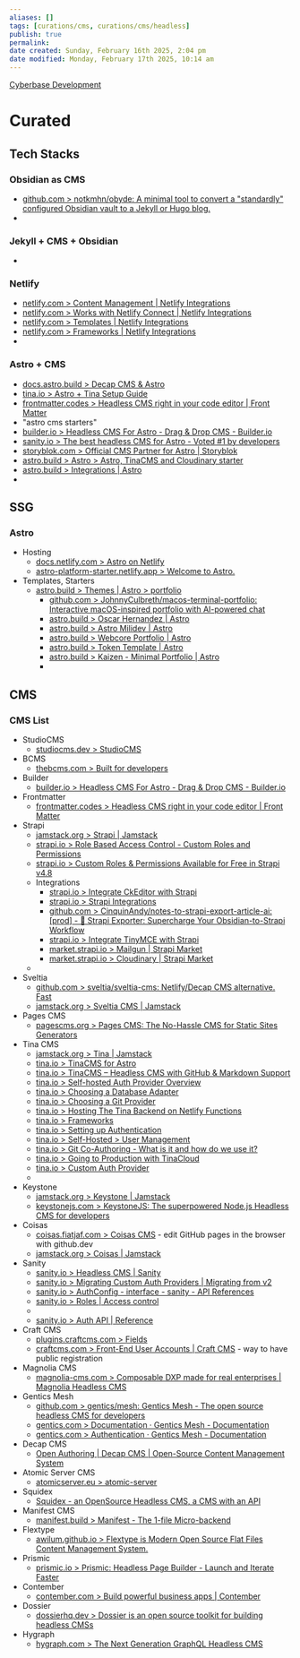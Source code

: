 ```yaml
---
aliases: []
tags: [curations/cms, curations/cms/headless]
publish: true
permalink:
date created: Sunday, February 16th 2025, 2:04 pm
date modified: Monday, February 17th 2025, 10:14 am
---
```


[Cyberbase Development](../Cyberbase%20Development/Cyberbase%20Development.md)

# Curated

## Tech Stacks

### Obsidian as CMS

- [github.com > notkmhn/obyde: A minimal tool to convert a "standardly" configured Obsidian vault to a Jekyll or Hugo blog.](https://github.com/notkmhn/obyde)
- 

### Jekyll + CMS + Obsidian

- 

### Netlify

- [netlify.com > Content Management | Netlify Integrations](https://www.netlify.com/integrations/content-management/)
- [netlify.com > Works with Netlify Connect | Netlify Integrations](https://www.netlify.com/integrations/works-with-netlify-connect/)
- [netlify.com > Templates | Netlify Integrations](https://www.netlify.com/integrations/templates/)
- [netlify.com > Frameworks | Netlify Integrations](https://www.netlify.com/integrations/frameworks/)
- 

### Astro + CMS

- [docs.astro.build > Decap CMS & Astro](https://docs.astro.build/en/guides/cms/decap-cms/)
- [tina.io > Astro + Tina Setup Guide](https://tina.io/docs/frameworks/astro)
- [frontmatter.codes > Headless CMS right in your code editor | Front Matter](https://frontmatter.codes/)
- "astro cms starters"
- [builder.io > Headless CMS For Astro - Drag & Drop CMS - Builder.io](https://www.builder.io/m/astro-cms)
- [sanity.io > The best headless CMS for Astro - Voted #1 by developers](https://www.sanity.io/astro-cms)
- [storyblok.com > Official CMS Partner for Astro | Storyblok](https://www.storyblok.com/astro-cms)
- [astro.build > Astro > Astro, TinaCMS and Cloudinary starter](https://astro.build/themes/details/astro-tinacms-and-cloudinary-starter/)
- [astro.build > Integrations | Astro](https://astro.build/integrations/?search=cms)
- 

## SSG

### Astro

- Hosting
	- [docs.netlify.com > Astro on Netlify](https://docs.netlify.com/frameworks/astro/)
	- [astro-platform-starter.netlify.app > Welcome to Astro.](https://astro-platform-starter.netlify.app/)
- Templates, Starters
	- [astro.build > Themes | Astro > portfolio](https://astro.build/themes/?search=&categories%5B%5D=portfolio&price%5B%5D=free)
		- [github.com > JohnnyCulbreth/macos-terminal-portfolio: Interactive macOS-inspired portfolio with AI-powered chat](https://github.com/JohnnyCulbreth/macos-terminal-portfolio)
		- [astro.build > Oscar Hernandez | Astro](https://astro.build/themes/details/dark-minimal/)
		- [astro.build > Astro Milidev | Astro](https://astro.build/themes/details/astro-milidev/)
		- [astro.build > Webcore Portfolio | Astro](https://astro.build/themes/details/webcore-portfolio/)
		- [astro.build > Token Template  | Astro](https://astro.build/themes/details/token-template/)
		- [astro.build > Kaizen - Minimal Portfolio | Astro](https://astro.build/themes/details/kaizen-minimal-portfolio/)
		- 

## CMS

### CMS List

- StudioCMS
	- [studiocms.dev > StudioCMS](https://studiocms.dev/)
- BCMS
	- [thebcms.com > Built for developers](https://thebcms.com/)
- Builder
	- [builder.io > Headless CMS For Astro - Drag & Drop CMS - Builder.io](https://www.builder.io/m/astro-cms)
- Frontmatter
	- [frontmatter.codes > Headless CMS right in your code editor | Front Matter](https://frontmatter.codes/)
- Strapi
	- [jamstack.org > Strapi | Jamstack](https://jamstack.org/headless-cms/strapi/)
	- [strapi.io > Role Based Access Control - Custom Roles and Permissions](https://strapi.io/features/custom-roles-and-permissions)
	- [strapi.io > Custom Roles & Permissions Available for Free in Strapi v4.8](https://strapi.io/blog/custom-roles-and-permissions-available-for-free-in-strapi-v4-8)
	- Integrations
		- [strapi.io > Integrate CkEditor with Strapi](https://strapi.io/integrations/ckeditor)
		- [strapi.io > Strapi Integrations](https://strapi.io/integrations)
		- [github.com > CinquinAndy/notes-to-strapi-export-article-ai: [prod] - 🚀 Strapi Exporter: Supercharge Your Obsidian-to-Strapi Workflow](https://github.com/CinquinAndy/notes-to-strapi-export-article-ai)
		- [strapi.io > Integrate TinyMCE with Strapi](https://strapi.io/integrations/tinymce)
		- [market.strapi.io > Mailgun | Strapi Market](https://market.strapi.io/providers/@strapi-provider-email-mailgun)
		- [market.strapi.io > Cloudinary | Strapi Market](https://market.strapi.io/providers/@strapi-provider-upload-cloudinary)
	-
- Sveltia
	- [github.com > sveltia/sveltia-cms: Netlify/Decap CMS alternative. Fast](https://github.com/sveltia/sveltia-cms?tab=readme-ov-file#features-not-to-be-implemented)
	- [jamstack.org > Sveltia CMS | Jamstack](https://jamstack.org/headless-cms/sveltia-cms/)
- Pages CMS
	- [pagescms.org > Pages CMS: The No-Hassle CMS for Static Sites Generators](https://pagescms.org/)
- Tina CMS
	- [jamstack.org > Tina | Jamstack](https://jamstack.org/headless-cms/tinacms/)
	- [tina.io > TinaCMS for Astro](https://tina.io/astro)
	- [tina.io > TinaCMS – Headless CMS with GitHub & Markdown Support](https://tina.io/)
	- [tina.io > Self-hosted Auth Provider Overview](https://tina.io/docs/reference/self-hosted/auth-provider/overview)
	- [tina.io > Choosing a Database Adapter](https://tina.io/docs/reference/self-hosted/database-adapter/overview)
	- [tina.io > Choosing a Git Provider](https://tina.io/docs/reference/self-hosted/git-provider/overview)
	- [tina.io > Hosting The Tina Backend on Netlify Functions](https://tina.io/docs/reference/self-hosted/tina-backend/netlify-functions)
	- [tina.io > Frameworks](https://tina.io/docs/integration/frameworks)
	- [tina.io > Setting up Authentication](https://tina.io/docs/reference/media/external/authentication)
	- [tina.io > Self-Hosted > User Management](https://tina.io/docs/self-hosted/user-management)
	- [tina.io > Git Co-Authoring - What is it and how do we use it?](https://tina.io/docs/tina-cloud/git-co-authoring)
	- [tina.io > Going to Production with TinaCloud](https://tina.io/docs/tina-cloud/overview)
	- [tina.io > Custom Auth Provider](https://tina.io/docs/reference/self-hosted/auth-provider/bring-your-own)
	-
- Keystone
	- [jamstack.org > Keystone | Jamstack](https://jamstack.org/headless-cms/keystone/)
	- [keystonejs.com > KeystoneJS: The superpowered Node.js Headless CMS for developers](https://keystonejs.com/)
- Coisas
	- [coisas.fiatjaf.com > Coisas CMS](https://coisas.fiatjaf.com/) - edit GitHub pages in the browser with github.dev
	- [jamstack.org > Coisas | Jamstack](https://jamstack.org/headless-cms/coisas/)
- Sanity
	- [sanity.io > Headless CMS | Sanity](https://www.sanity.io/headless-cms)
	- [sanity.io > Migrating Custom Auth Providers | Migrating from v2](https://www.sanity.io/docs/migrating-custom-auth-providers)
	- [sanity.io > AuthConfig - interface - sanity - API References](https://www.sanity.io/docs/reference/api/sanity/AuthConfig)
	- [sanity.io > Roles | Access control](https://www.sanity.io/docs/roles)
	-
	- [sanity.io > Auth API | Reference](https://www.sanity.io/docs/auth-api-reference)
- Craft CMS
	- [plugins.craftcms.com > Fields](https://plugins.craftcms.com/categories/fields?craft5=)
	- [craftcms.com > Front-End User Accounts | Craft CMS](https://craftcms.com/knowledge-base/front-end-user-accounts) - way to have public registration
- Magnolia CMS
	- [magnolia-cms.com > Composable DXP made for real enterprises | Magnolia Headless CMS](https://www.magnolia-cms.com/?logo=1)
- Gentics Mesh
	- [github.com > gentics/mesh: Gentics Mesh - The open source headless CMS for developers](https://github.com/gentics/mesh)
	- [gentics.com > Documentation · Gentics Mesh - Documentation](https://www.gentics.com/mesh/docs/)
	- [gentics.com > Authentication · Gentics Mesh - Documentation](https://www.gentics.com/mesh/docs/authentication/#_authentication)
- Decap CMS
	- [Open Authoring | Decap CMS | Open-Source Content Management System](https://decapcms.org/docs/open-authoring/)
- Atomic Server CMS
	- [atomicserver.eu > atomic-server](https://atomicserver.eu/)
- Squidex
	- [Squidex - an OpenSource Headless CMS, a CMS with an API](https://squidex.io/)
- Manifest CMS
	- [manifest.build > Manifest - The 1-file Micro-backend](https://manifest.build/)
- Flextype
	- [awilum.github.io > Flextype is Modern Open Source Flat Files Content Management System.](https://awilum.github.io/flextype/)
- Prismic
	- [prismic.io > Prismic: Headless Page Builder - Launch and Iterate Faster](https://prismic.io/)
- Contember
	- [contember.com > Build powerful business apps | Contember](https://www.contember.com/)
- Dossier
	- [dossierhq.dev > Dossier is an open source toolkit for building headless CMSs](https://www.dossierhq.dev/)
- Hygraph
	- [hygraph.com > The Next Generation GraphQL Headless CMS](https://hygraph.com/)

